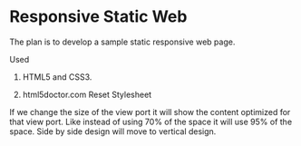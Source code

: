 Responsive Static Web
=====================

The plan is to develop a sample static responsive web page.


Used

1. HTML5 and CSS3.

2. html5doctor.com Reset Stylesheet

If we change the size of the view port it will show the content optimized for that view port.
Like instead of using 70% of the space it will use 95% of the space. Side by side design will
move to vertical design.